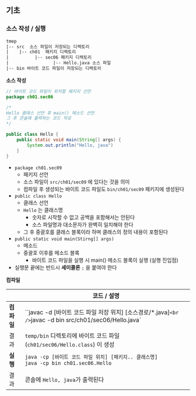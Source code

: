## 기초

### 소스 작성 / 실행

```tex
tmep
|-- src  소스 파일이 저장되는 디렉토리
|    |-- ch01  패키지 디렉토리
|          |-- sec06 패키지 디렉토리
|                 |-- Hello.java 소스 파일
|-- bin 바이트 코드 파일이 저장되는 디렉토리
```



**소스 작성**

```java
// 바이트 코드 파일이 위치할 패키지 선언
package ch01.sec06

/*
Hello 클래스 선언 후 main() 메소드 선언
그 후 콘솔에 출력하는 코드 작성
*/

public class Hello {
    public static void main(String[] args) {
        System.out.println("Hello, java")
    }
}
```

* `package ch01.sec09`
  * 패키지 선언
  * 소스 파일이 `src/ch01/sec09` 에 있다는 것을 의미
  * 컴파일 후 생성되는 바이트 코드 파일도 `bin/ch01/sec09` 패키지에 생성된다
* `public class Hello`
  * 클래스 선언
  * `Hello` 는 클래스명
    * 숫자로 시작할 수 없고 공백을 포함해서는 안된다
    * 소스 파일명과 대소문자가 완벽히 일치해야 한다
  * 그 후 중괄호를 클래스 블록이라 하며 클래스의 정의 내용이 포함된다
* `public static void main(Stirng[] args)`
  * 메소드
  * 중괄호 이후를 메소드 블록
    * 바이트 코드 파일을 실행 시 main() 메소드 블록이 실행 (실행 진입점)
* 실행문 끝에는 반드시 **세미콜론** `;` 을 붙여야 한다



**컴파일**

|            | 코드 / 설명                                                  |
| ---------- | ------------------------------------------------------------ |
| **컴파일** | ``javac -d [바이트 코드 파일 저장 위치] [소스경로/*.java]`<br />`javac -d bin src/ch01/sec06/Hello.java` |
| 결과       | `temp/bin` 디렉토리에 바이트 코드 파일 (`ch01/sec06/Hello.class`) 이 생성 |
| **실행**   | `java -cp [바이트 코드 파일 위치] [패키지.. 클래스명]`<br />`java -cp bin ch01.sec06.Hello` |
| 결과       | 콘솔에 `Hello, java`가 출력된다                              |

